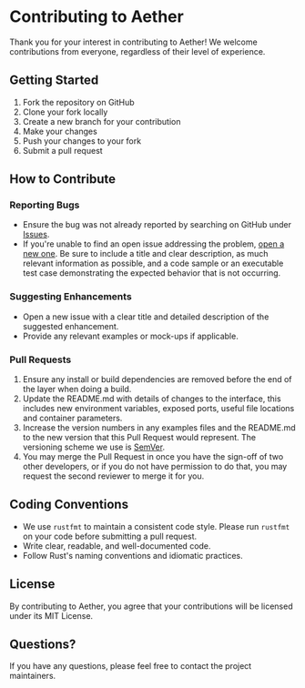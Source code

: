 # Contributing to Aether

Thank you for your interest in contributing to Aether! We welcome contributions from everyone, regardless of their level of experience.

## Getting Started

1. Fork the repository on GitHub
2. Clone your fork locally
3. Create a new branch for your contribution
4. Make your changes
5. Push your changes to your fork
6. Submit a pull request

## How to Contribute

### Reporting Bugs

- Ensure the bug was not already reported by searching on GitHub under [Issues](https://github.com/org-408/aether/issues).
- If you're unable to find an open issue addressing the problem, [open a new one](https://github.com/org-408/aether/issues/new). Be sure to include a title and clear description, as much relevant information as possible, and a code sample or an executable test case demonstrating the expected behavior that is not occurring.

### Suggesting Enhancements

- Open a new issue with a clear title and detailed description of the suggested enhancement.
- Provide any relevant examples or mock-ups if applicable.

### Pull Requests

1. Ensure any install or build dependencies are removed before the end of the layer when doing a build.
2. Update the README.md with details of changes to the interface, this includes new environment variables, exposed ports, useful file locations and container parameters.
3. Increase the version numbers in any examples files and the README.md to the new version that this Pull Request would represent. The versioning scheme we use is [SemVer](http://semver.org/).
4. You may merge the Pull Request in once you have the sign-off of two other developers, or if you do not have permission to do that, you may request the second reviewer to merge it for you.

## Coding Conventions

- We use `rustfmt` to maintain a consistent code style. Please run `rustfmt` on your code before submitting a pull request.
- Write clear, readable, and well-documented code.
- Follow Rust's naming conventions and idiomatic practices.

## License

By contributing to Aether, you agree that your contributions will be licensed under its MIT License.

## Questions?

If you have any questions, please feel free to contact the project maintainers.
